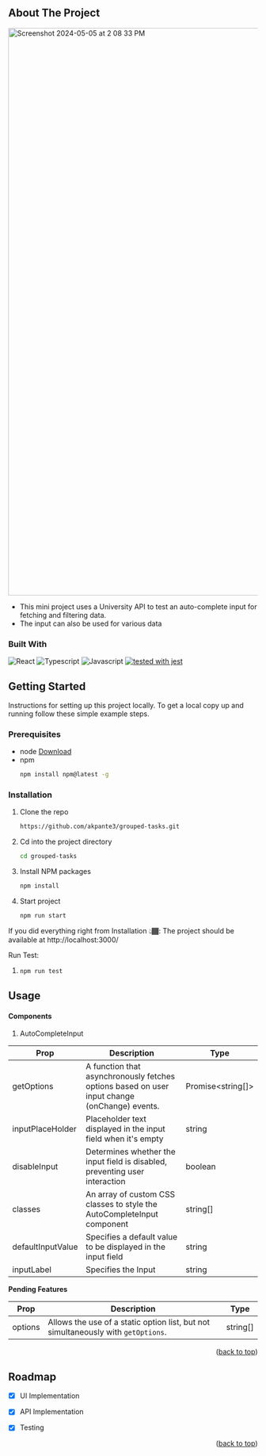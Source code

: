 
<a name="readme-top"></a>




<!-- ABOUT THE PROJECT -->
## About The Project

<img width="1145" alt="Screenshot 2024-05-05 at 2 08 33 PM" src="https://github.com/akpante3/auto-complete/assets/37974813/be301528-c0fe-409a-b121-ab91699e0e9f">


- This mini project uses a University API to test an auto-complete input for fetching and filtering data.
- The input can also be used for various data



### Built With

![React](https://img.shields.io/badge/-React-61DBFB?style=for-the-badge&labelColor=black&logo=react&logoColor=61DBFB)
![Typescript](https://img.shields.io/badge/Typescript-007acc?style=for-the-badge&labelColor=black&logo=typescript&logoColor=007acc)
![Javascript](https://img.shields.io/badge/Javascript-F0DB4F?style=for-the-badge&labelColor=black&logo=javascript&logoColor=F0DB4F)
[![tested with jest](https://img.shields.io/badge/tested_with-jest-99424f.svg?logo=jest)](https://github.com/jestjs/jest)



<!-- GETTING STARTED -->
## Getting Started

Instructions for setting up this project locally.
To get a local copy up and running follow these simple example steps.

### Prerequisites
* node <a href="https://nodejs.org/en">Download</a>
* npm
  ```sh
  npm install npm@latest -g
  ```

### Installation

1. Clone the repo
     ```sh
     https://github.com/akpante3/grouped-tasks.git
     ```
2. Cd into the project directory
     ```sh
     cd grouped-tasks
     ```
3. Install NPM packages
     ```sh
     npm install
     ```
4. Start project
     ```sh
     npm run start
     ```
If you did everything right from Installation 👆🏾: The project should be available at http://localhost:3000/


Run Test: 
1.  ```sh
    npm run test
      ```





<!-- USAGE EXAMPLES -->
## Usage

#### Components

1. AutoCompleteInput
   
| Prop | Description | Type |
| --- | --- | --- |
| getOptions |  A function that asynchronously fetches options based on user input change (onChange) events. | Promise<string[]> |
| inputPlaceHolder |  Placeholder text displayed in the input field when it's empty  | string |
| disableInput | Determines whether the input field is disabled, preventing user interaction | boolean |
| classes | An array of custom CSS classes to style the AutoCompleteInput component |string[] |
| defaultInputValue | Specifies a default value to be displayed in the input field |string |
| inputLabel | Specifies the Input <label> |string |

**Pending Features**

| Prop | Description | Type |
| --- | --- | --- |
| options | Allows the use of a static option list, but not simultaneously with `getOptions`. | string[] |


<p align="right">(<a href="#readme-top">back to top</a>)</p>



<!-- ROADMAP -->
## Roadmap

- [x] UI Implementation
- [x] API Implementation 
- [x] Testing


<p align="right">(<a href="#readme-top">back to top</a>)</p>



